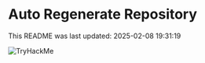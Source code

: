 # Auto Regenerate Repository

This README was last updated: 2025-02-08 19:31:19

 ![TryHackMe](https://tryhackme.com/badge/533634)